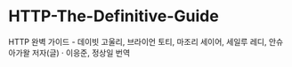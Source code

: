 # HTTP-The-Definitive-Guide
HTTP 완벽 가이드 - 데이빗 고울리, 브라이언 토티, 마조리 세이어, 세일루 레디, 안슈 아가왈 저자(글) · 이응준, 정상일 번역
